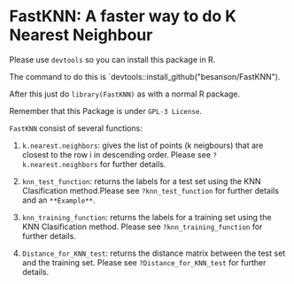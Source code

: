 # FastKNN: A faster way to do K Nearest Neighbour

Please use `devtools` so you can install this package in R.

The command to do this is `devtools::install_github("besanson/FastKNN").

After this just do `library(FastKNN)` as with a normal R package.

Remember that this Package is under `GPL-3 License`.

`FastKNN` consist of several functions:

1. `k.nearest.neighbors`: gives the list of points (k neigbours) that are closest to the row i in descending order. Please see `?k.nearest.neighbors` for further details.

2. `knn_test_function`: returns the labels for a test set using the KNN Clasification method.Please see `?knn_test_function` for further details and an `**Example**`.

3. `knn_training_function`: returns the labels for a training set using the KNN Clasification method. Please see `?knn_training_function` for further details.

4. `Distance_for_KNN_test`: returns the distance matrix between the test set and the training set. Please see `?Distance_for_KNN_test` for further details.



